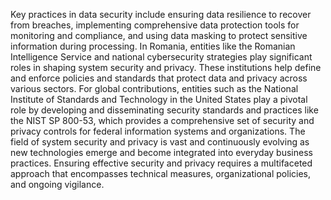 Key practices in data security include ensuring data resilience to recover from breaches, implementing comprehensive data protection tools for monitoring and compliance, and using data masking to protect sensitive information during processing. In Romania, entities like the Romanian Intelligence Service and national cybersecurity strategies play significant roles in shaping system security and privacy. These institutions help define and enforce policies and standards that protect data and privacy across various sectors. For global contributions, entities such as the National Institute of Standards and Technology in the United States play a pivotal role by developing and disseminating security standards and practices like the NIST SP 800-53, which provides a comprehensive set of security and privacy controls for federal information systems and organizations. The field of system security and privacy is vast and continuously evolving as new technologies emerge and become integrated into everyday business practices. Ensuring effective security and privacy requires a multifaceted approach that encompasses technical measures, organizational policies, and ongoing vigilance.